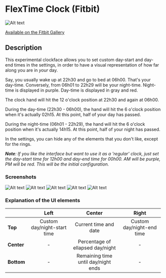 # FlexTime Clock (Fitbit)

![Alt text](https://uc4c33ea0a58736a19d9b190ca3c.previews.dropboxusercontent.com/p/thumb/ABRutkpg5bPNaqDQcBKiqkU7lQyhAm375ciW7BUw1KWHzFIopDe2SES0WTnCK25GZ7hS1IInIdppmqSvWpsVRpwt3UnM1YeBkltD1aCCzbPwRs_vl2SjLRY3d_MszOf6ATkvJHlMPSR_f-u61pMS4kn8n4coLk4j1QE3kL_UDc9VlKmrQrNO6f_g4yLfKuAG3IebiW1audW_RMRbzw2Xo2ZHW0T6hhWe-18zKBdpHFwpJAjBExtd_FRAf3bad-YygIn2XyOGmBwc-TasuvjwaXOxU5Y9r_mXyShedQRWTq9M80cIZ6BiCN31PfpujEPdK1R_i3BF2aNkxVGXFl_XIiYtpnY42paIshiihNQP_AnMDg1lrWFzm8p1zZ6qLSRtD9i72Cgh4hJVLazakAe8bEVd/p.png?fv_content=true&size_mode=5)

[Available on the Fitbit Gallery](https://gallery.fitbit.com/details/3fd9124d-8cff-4e9d-bd8f-e42fab1ebfd0)


## Description

This experimental clockface allows you to set custom day-start and day-end times in the settings, in order to have a visual representation of how far along you are in *your* day. 

Say, you usually wake up at 22h30 and go to bed at 06h00. That's your day-time. Conversely, from 06h01 to 22h29 will be your night-time. Night-time is displayed in purple. Day-time is displayed in gray and red.

The clock hand will hit the 12 o'clock position at 22h30 and again at 06h00.

During the day-time (22h30 - 06h00), the hand will hit the 6 o'clock position when it's actually 02h15. At this point, half of your day has passed.

During the night-time (06h01 - 22h29), the hand will hit the 6 o'clock position when it's actually 14h15. At this point, half of your night has passed.

In the settings, you can hide any of the elements that you don't like, except for the rings.

___Note__: If you like the interface but want to use it as a 'regular' clock, just set the day-start time for 12h00 and day-end time for 00h00. AM will be purple, PM will be red. This will be the initial configuration._

### Screenshots

![Alt text](https://gallery-assets.fitbit.com/public/NM0kDYZtCn4_BLK_AL7tBnBhC2OYNXotO2BlAIJrBa8aBI4XC58aNF/O2VrCqCXBqJhCq7kD1ooCIWYAIVtNYNhBLNtBLNkOLBqBn0Z@1x.png)
![Alt text](https://gallery-assets.fitbit.com/public/NM0kDYZtCn4_BLK_AL7tBnBhC2OYNXotO2BlAIJrBa8aBI4XC58aNF/OIZrBYJkBq3hNLOaC1ooDI0YAL4WCqBhNINqC2JqNaJlOI3m@1x.png)
![Alt text](https://gallery-assets.fitbit.com/public/NM0kDYZtCn4_BLK_AL7tBnBhC2OYNXotO2BlAIJrBa8aBI4XC58aNF/NLGXBnW_CIVhNnJkOXooCYZnAL8_OIVhOaBmBnBpCn8ZBaGX@1x.png)
![Alt text](https://gallery-assets.fitbit.com/public/NM0kDYZtCn4_BLK_AL7tBnBhC2OYNXotO2BlAIJrBa8aBI4XC58aNF/NISXBIBnNY7hB54YCXooDIRmAL4WCq3hO5FsOY.nD5O_BLCa@1x.png)
![Alt text](https://gallery-assets.fitbit.com/public/NM0kDYZtCn4_BLK_AL7tBnBhC2OYNXotO2BlAIJrBa8aBI4XC58aNF/Cn_XCnVlO2NhBqBlOXooDISZAL3sNLFhNIBmBq7pOIFmD5KX@1x.png)

### Explanation of the UI elements

|     |   Left  | Center           | Right  |
| ------------- | :---: | :-------------:| :-----:|
| **Top**      | Custom day/night-start time | Current time and date | Custom day/night-end time | 
|**Center**     | -      | Percentage of ellapsed day/night | -  | 
|**Bottom**     | -      | Remaining time until day/night ends | -  | 
